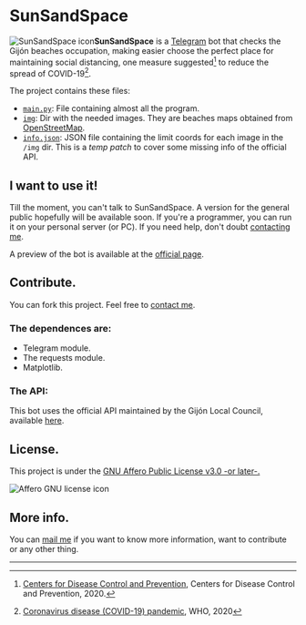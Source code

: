 # SunSandSpace

![SunSandSpace icon](www.github.io/ajuancer/sunSandSpace/master/docs/resources/img/logo_v1.png)**SunSandSpace** is a [Telegram](www.telegram.org) bot that checks the Gijón beaches occupation, making easier choose the perfect place for maintaining social distancing, one measure suggested[^fn1] to reduce the spread of COVID-19[^fn2].

The project contains these files:

- [`main.py`](www.github.com/ajuancer/master/main.py): File containing almost all the program.
- [`img`](www.github.com/ajuancer/master/img): Dir with the needed images. They are beaches maps obtained from [OpenStreetMap](www.openstreetmap.org).
- [`info.json`](www.github.com/ajuancer/sunSandSpace/master/info.json): JSON file containing the limit coords for each image in the `/img` dir. This is a _temp patch_ to cover some missing info of the official API. 

## I want to use it!

Till the moment, you can't talk to SunSandSpace. A version for the general public hopefully will be available soon. If you're a programmer, you can run it on your personal server (or PC). If you need help, don't doubt [contacting me](ajuancer.github.io).

A preview of the bot is available at the [official page](ajuancer.github.io/sunSandSpace).

## Contribute.

You can fork this project. Feel free to [contact me](ajuacner.github.io). 

### The dependences are:

- Telegram module.
- The requests module.
- Matplotlib.

### The API:

This bot uses the official API maintained by the Gijón Local Council, available [here](https://www.gijon.es/es/datos/ocupacion_playas).

## License.

This project is under the [GNU Affero Public License v3.0 -or later-.](https://www.gnu.org/licenses/agpl-3.0.en.html)

![Affero GNU license icon](https://www.gnu.org/graphics/agplv3-155x51.png)

## More info.

You can [mail me](ajuancer.github.io) if you want to know more information, want to contribute or any other thing.

------

[^fn1]: [Centers for Disease Control and Prevention](https://www.cdc.gov/coronavirus/2019-ncov/prevent-getting-sick/social-distancing.html), Centers for Disease Control and Prevention, 2020.
[^fn2]: [Coronavirus disease (COVID-19) pandemic](https://www.who.int/emergencies/diseases/novel-coronavirus-2019), WHO, 2020

